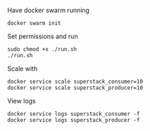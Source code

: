 Have docker swarm running 

```
docker swarm init
```


Set permissions and run

```
sudo chmod +x ./run.sh
./run.sh
````


Scale with

```
docker service scale superstack_consumer=10
docker service scale superstack_producer=10
```

View logs

```
docker service logs superstack_consumer -f
docker service logs superstack_producer -f
```



